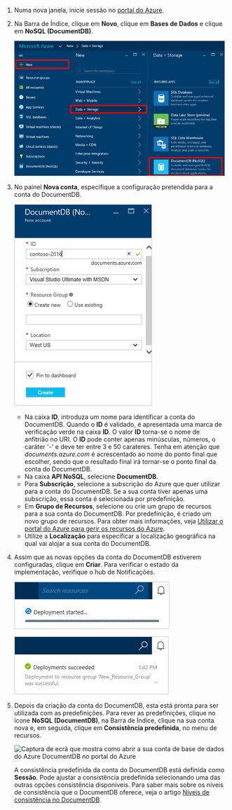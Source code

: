 1. Numa nova janela, inicie sessão no [portal do Azure](https://portal.azure.com/).
2. Na Barra de Índice, clique em **Novo**, clique em **Bases de Dados** e clique em **NoSQL (DocumentDB)**.
   
   ![Captura de ecrã do portal do Azure, com destaque para Mais Serviços, e DocumentDB (NoSQL)](./media/documentdb-create-dbaccount/create-nosql-db-databases-json-tutorial-1.png)  
3. No painel **Nova conta**, especifique a configuração pretendida para a conta do DocumentDB.
   
    ![Captura de ecrã do painel Novo DocumentDB](./media/documentdb-create-dbaccount/create-nosql-db-databases-json-tutorial-2.png)
   
   * Na caixa **ID**, introduza um nome para identificar a conta do DocumentDB.  Quando o **ID** é validado, é apresentada uma marca de verificação verde na caixa **ID**. O valor **ID** torna-se o nome de anfitrião no URI. O **ID** pode conter apenas minúsculas, números, o caráter '-' e deve ter entre 3 e 50 carateres. Tenha em atenção que *documents.azure.com* é acrescentado ao nome do ponto final que escolher, sendo que o resultado final irá tornar-se o ponto final da conta do DocumentDB.
   * Na caixa **API NoSQL**, selecione **DocumentDB**.  
   * Para **Subscrição**, selecione a subscrição do Azure que quer utilizar para a conta do DocumentDB. Se a sua conta tiver apenas uma subscrição, essa conta é selecionada por predefinição.
   * Em **Grupo de Recursos**, selecione ou crie um grupo de recursos para a sua conta do DocumentDB.  Por predefinição, é criado um novo grupo de recursos. Para obter mais informações, veja [Utilizar o portal do Azure para gerir os recursos do Azure](../articles/azure-portal/resource-group-portal.md).
   * Utilize a **Localização** para especificar a localização geográfica na qual vai alojar a sua conta do DocumentDB. 
4. Assim que as novas opções da conta do DocumentDB estiverem configuradas, clique em **Criar**. Para verificar o estado da implementação, verifique o hub de Notificações.  
   
   ![Criar bases de dados rapidamente – Captura de ecrã do hub de Notificações, que mostra o processo de criação da conta do DocumentDB](./media/documentdb-create-dbaccount/create-nosql-db-databases-json-tutorial-4.png)  
   
   ![Captura de ecrã do hub de Notificações, que mostra que a conta do DocumentDB foi criada com êxito e implementada num grupo de recursos – Notificação do criador de base de dados online](./media/documentdb-create-dbaccount/create-nosql-db-databases-json-tutorial-5.png)
5. Depois da criação da conta do DocumentDB, esta está pronta para ser utilizada com as predefinições. Para rever as predefinições, clique no ícone **NoSQL (DocumentDB)**, na Barra de Índice, clique na sua conta nova e, em seguida, clique em **Consistência predefinida**, no menu de recursos.

   ![Captura de ecrã que mostra como abrir a sua conta de base de dados do Azure DocumentDB no portal do Azure](./media/documentdb-create-dbaccount/azure-documentdb-database-open-account-portal.png)  

   A consistência predefinida da conta do DocumentDB está definida como **Sessão**.  Pode ajustar a consistência predefinida selecionando uma das outras opções consistência disponíveis. Para saber mais sobre os níveis de consistência que o DocumentDB oferece, veja o artigo [Níveis de consistência no DocumentDB](../articles/documentdb/documentdb-consistency-levels.md).

[How to: Create a DocumentDB account]: #Howto
[Next steps]: #NextSteps
[documentdb-manage]:../articles/documentdb/documentdb-manage.md


<!--HONumber=Dec16_HO5-->


